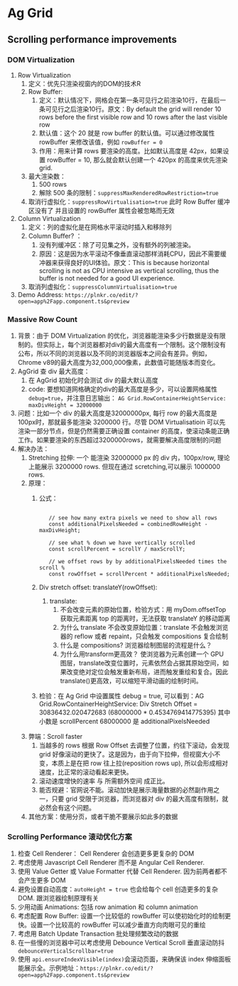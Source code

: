# Ag Grid

## Scrolling performance improvements

### DOM Virtualization

1. Row Virtualization
   1. 定义：优先只渲染视窗内的DOM的技术R
   2. Row Buffer:
      1. 定义：默认情况下，网格会在第一条可见行之前渲染10行，在最后一条可见行之后渲染10行。原文：By default the grid will render 10 rows before the first visible row and 10 rows after the last visible row
      2. 默认值：这个 20 就是 row buffer 的默认值。可以通过修改属性 rowBuffer 来修改该值，例如 `rowBuffer = 0`
      3. 作用：用来计算 rows 要渲染的高度。比如默认高度是 42px，如果设置 rowBuffer = 10, 那么就会默认创建一个 420px 的高度来优先渲染 grid.
   3. 最大渲染数：
      1. 500 rows
      2. 解除 500 条的限制：`suppressMaxRenderedRowRestriction=true`
   4. 取消行虚拟化：`suppressRowVirtualisation=true` 此时 Row Buffer 缓冲区没有了 并且设置的 rowBuffer 属性会被忽略而无效
2. Column Virtualization
   1. 定义：列的虚拟化是在网格水平滚动时插入和移除列
   2. Column Buffer? ：
      1. 没有列缓冲区：除了可见集之外，没有额外的列被渲染。
      2. 原因：这是因为水平滚动不像垂直滚动那样消耗CPU，因此不需要缓冲器来获得良好的UI体验。原文：This is because horizontal scrolling is not as CPU intensive as vertical scrolling, thus the buffer is not needed for a good UI experience.
   3. 取消列虚拟化：`suppressColumnVirtualisation=true`
3. Demo Address: `https://plnkr.co/edit/?open=app%2Fapp.component.ts&preview`

### Massive Row Count

1. 背景：由于 DOM Virtualization 的优化，浏览器能渲染多少行数据是没有限制的。但实际上，每个浏览器都对div的最大高度有一个限制。这个限制没有公布，所以不同的浏览器以及不同的浏览器版本之间会有差异。例如，Chrome v89的最大高度为32,000,000像素，此数值可能随版本而变化。
2. AgGrid 查 div 最大高度：
   1. 在 AgGrid 初始化时会测试 div 的最大默认高度
   2. code: 要想知道网格确定的div的最大高度是多少，可以设置网格属性 `debug=true`，并注意日志输出： `AG Grid.RowContainerHeightService: maxDivHeight = 32000000`
3. 问题：比如一个 div 的最大高度是32000000px, 每行 row 的最大高度是 100px时，那就最多能渲染 3200000 行。尽管 DOM Virtualisatioin 可以先渲染一部分节点，但是仍然需要正确设置 container 的高度，使滚动条能正确工作。如果要渲染的东西超过3200000rows，就需要解决高度限制的问题
4. 解决办法：
   1. Stretching 拉伸: 一个 能渲染 32000000 px 的 div 内，100px/row, 理论上能展示 3200000 rows. 但现在通过 scretching,可以展示 1000000 rows.
   2. 原理：
      1. 公式：

         ``` code

            // see how many extra pixels we need to show all rows
            const additionalPixelsNeeded = combinedRowHeight - maxDivHeight;

            // see what % down we have vertically scrolled
            const scrollPercent = scrollY / maxScrollY;

            // we offset rows by by additionalPixelsNeeded times the scroll %
            const rowOffset = scrollPercent * additionalPixelsNeeded;

         ```

      2. Div stretch offset: translateY(rowOffset):
         1. translate:
            1. 不会改变元素的原始位置，检验方式：用 myDom.offsetTop 获取元素距离 top 的距离时，无法获取 translateY 的移动距离
            2. 为什么 translate 不会改变原始位置：translate 不会触发浏览器的 reflow 或者 repaint，只会触发 compositions 复合绘制
            3. 什么是 compositions? 浏览器绘制图层的流程是什么？
            4. 为什么用transform更高效？ 使浏览器为元素创建一个 GPU 图层，translate改变位置时，元素依然会占据其原始空间，如果改变绝对定位会触发重新布局，进而触发重绘和复合。因此translate()更高效，可以缩短平滑动画的绘制时间。
      3. 检验：在 Ag Grid 中设置属性 debug = true, 可以看到：AG Grid.RowContainerHeightService: Div Stretch Offset = 30836432.020472683 (68000000 * 0.4534769414775395) 其中小数是 scrollPercent 68000000 是 additionalPixelsNeeded
   3. 弊端：Scroll faster
      1. 当越多的 rows 根据 Row Offset 去调整了位置，约往下滚动，会发现 grid 好像滚动的更快了。这是因为，由于向下拉伸，但视窗大小不变，本质上是在把 row 往上拉(reposition rows up), 所以会形成相对速度，比正常的滚动看起来更快。
      2. 滚动速度增快的速率 与 所需额外空间 成正比。
      3. 能否规避：官网说不能。滚动加快是展示海量数据的必然副作用之一，只要 grid 受限于浏览器，而浏览器对 div 的最大高度有限制，就必然会有这个问题。
   4. 其他方案：使用分页，或者干脆不要展示如此多的数据

### Scrolling Performance 滚动优化方案

1. 检查 Cell Renderer： Cell Renderer 会创造更多更复杂的 DOM
2. 考虑使用 Javascript Cell Renderer 而不是 Angular Cell Renderer. 
3. 使用 Value Getter 或 Value Formatter 代替 Cell Renderer. 因为前两者都不会产生更多 DOM
4. 避免设置自动高度：`autoHeight = true` 也会给每个 cell 创造更多的复杂 DOM. 跟浏览器绘制原理有关
5. 少用动画 Animations: 包括 row animation 和 column animation
6. 考虑配置 Row Buffer: 设置一个比较低的 rowBuffer 可以使初始化时的绘制更快。设置一个比较高的 rowBuffer 可以减少垂直方向肉眼可见的重绘
7. 考虑用 Batch Update Transaction 批处理频繁改动的数据
8. 在一些慢的浏览器中可以考虑使用 Debounce Vertical Scroll 垂直滚动防抖 `debounceVerticalScrollbar=true`
9. 使用 `api.ensureIndexVisible(index)`会滚动页面，来确保该 index 伸缩面板能展示全。示例地址：`https://plnkr.co/edit/?open=app%2Fapp.component.ts&preview`